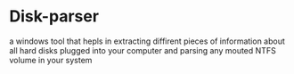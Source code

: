 # Disk-parser
a windows tool that hepls in extracting diffirent pieces of information about all hard disks plugged into your computer and parsing any mouted NTFS volume in your system
